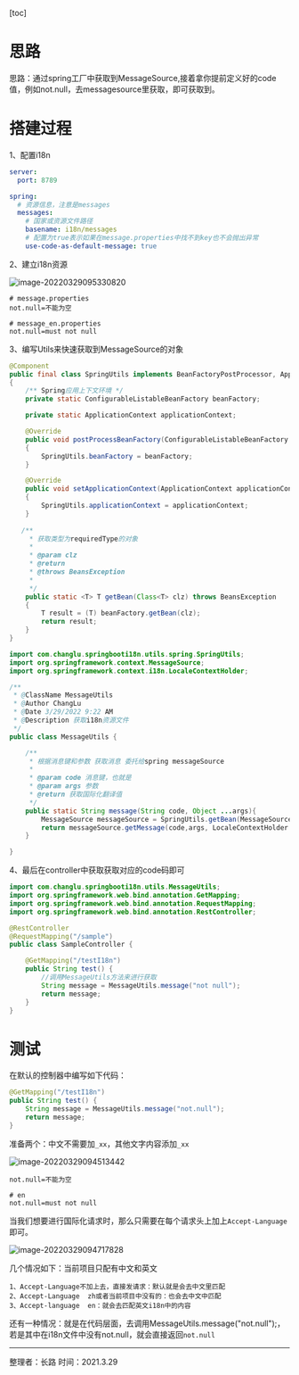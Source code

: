 [toc]



# 思路

思路：通过spring工厂中获取到MessageSource,接着拿你提前定义好的code值，例如not.null，去messagesource里获取，即可获取到。



# 搭建过程

1、配置i18n

```yaml
server:
  port: 8789

spring:
  # 资源信息，注意是messages
  messages:
    # 国家或资源文件路径
    basename: i18n/messages
    # 配置为true表示如果在message.properties中找不到key也不会抛出异常
    use-code-as-default-message: true
```

2、建立i18n资源

![image-20220329095330820](https://pictured-bed.oss-cn-beijing.aliyuncs.com/img/2022/3/202203290953849.png)  

```properties
# message.properties
not.null=不能为空

# message_en.properties
not.null=must not null
```

3、编写Utils来快速获取到MessageSource的对象

```java
@Component
public final class SpringUtils implements BeanFactoryPostProcessor, ApplicationContextAware
{
    /** Spring应用上下文环境 */
    private static ConfigurableListableBeanFactory beanFactory;

    private static ApplicationContext applicationContext;

    @Override
    public void postProcessBeanFactory(ConfigurableListableBeanFactory beanFactory) throws BeansException
    {
        SpringUtils.beanFactory = beanFactory;
    }

    @Override
    public void setApplicationContext(ApplicationContext applicationContext) throws BeansException
    {
        SpringUtils.applicationContext = applicationContext;
    }
    
   /**
     * 获取类型为requiredType的对象
     *
     * @param clz
     * @return
     * @throws BeansException
     *
     */
    public static <T> T getBean(Class<T> clz) throws BeansException
    {
        T result = (T) beanFactory.getBean(clz);
        return result;
    }
}
```

```java
import com.changlu.springbooti18n.utils.spring.SpringUtils;
import org.springframework.context.MessageSource;
import org.springframework.context.i18n.LocaleContextHolder;

/**
 * @ClassName MessageUtils
 * @Author ChangLu
 * @Date 3/29/2022 9:22 AM
 * @Description 获取i18n资源文件
 */
public class MessageUtils {

    /**
     * 根据消息键和参数 获取消息 委托给spring messageSource
     *
     * @param code 消息键，也就是
     * @param args 参数
     * @return 获取国际化翻译值
     */
    public static String message(String code, Object ...args){
        MessageSource messageSource = SpringUtils.getBean(MessageSource.class);
        return messageSource.getMessage(code,args, LocaleContextHolder.getLocale());
    }

}
```

4、最后在controller中获取获取对应的code码即可

```java
import com.changlu.springbooti18n.utils.MessageUtils;
import org.springframework.web.bind.annotation.GetMapping;
import org.springframework.web.bind.annotation.RequestMapping;
import org.springframework.web.bind.annotation.RestController;

@RestController
@RequestMapping("/sample")
public class SampleController {

    @GetMapping("/testI18n")
    public String test() {
        //调用MessageUtils方法来进行获取
        String message = MessageUtils.message("not null");
        return message;
    }
}
```



# 测试

在默认的控制器中编写如下代码：

```java
@GetMapping("/testI18n")
public String test() {
    String message = MessageUtils.message("not.null");
    return message;
}
```

准备两个：中文不需要加`_xx`，其他文字内容添加`_xx`

![image-20220329094513442](https://pictured-bed.oss-cn-beijing.aliyuncs.com/img/2022/3/202203290945471.png)  

```properties
not.null=不能为空

# en
not.null=must not null
```

当我们想要进行国际化请求时，那么只需要在每个请求头上加上`Accept-Language` 即可。

![image-20220329094717828](https://pictured-bed.oss-cn-beijing.aliyuncs.com/img/2022/3/202203290947861.png)  

几个情况如下：当前项目只配有中文和英文

```
1、Accept-Language不加上去，直接发请求：默认就是会去中文里匹配
2、Accept-Language  zh或者当前项目中没有的：也会去中文中匹配
3、Accept-language  en：就会去匹配英文i18n中的内容
```

还有一种情况：就是在代码层面，去调用MessageUtils.message("not.null");，若是其中在i18n文件中没有not.null，就会直接返回`not.null`





---

整理者：长路   时间：2021.3.29